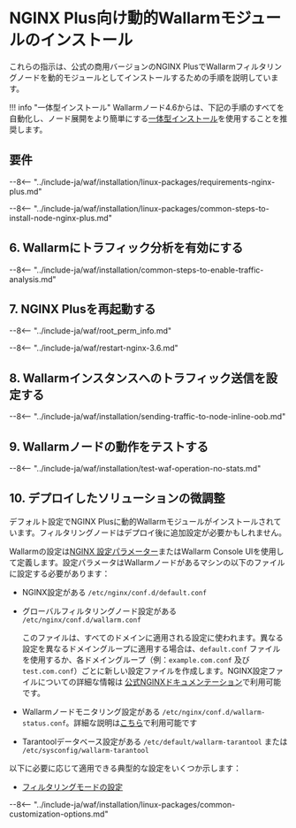 [img-wl-console-users]:             ../images/check-user-no-2fa.png
[wallarm-status-instr]:             ../admin-en/configure-statistics-service.md
[memory-instr]:                     ../admin-en/configuration-guides/allocate-resources-for-node.md
[waf-directives-instr]:             ../admin-en/configure-parameters-en.md
[ptrav-attack-docs]:                ../attacks-vulns-list.md#path-traversal
[attacks-in-ui-image]:              ../images/admin-guides/test-attacks-quickstart.png
[waf-mode-instr]:                   ../admin-en/configure-wallarm-mode.md
[logging-instr]:                    ../admin-en/configure-logging.md
[proxy-balancer-instr]:             ../admin-en/using-proxy-or-balancer-en.md
[process-time-limit-instr]:         ../admin-en/configure-parameters-en.md#wallarm_process_time_limit
[configure-selinux-instr]:          ../admin-en/configure-selinux.md
[configure-proxy-balancer-instr]:   ../admin-en/configuration-guides/access-to-wallarm-api-via-proxy.md
[update-instr]:                     ../updating-migrating/nginx-modules.md
[install-postanalytics-docs]:        ../../admin-en/installation-postanalytics-en/
[waf-mode-recommendations]:          ../about-wallarm/deployment-best-practices.md#follow-recommended-onboarding-steps
[ip-lists-docs]:                    ../user-guides/ip-lists/overview.md
[versioning-policy]:                ../updating-migrating/versioning-policy.md#version-list
[install-postanalytics-instr]:      ../admin-en/installation-postanalytics-en.md
[waf-installation-instr-latest]:     /installation/nginx-plus/
[img-node-with-several-instances]:  ../images/user-guides/nodes/wallarm-node-with-two-instances.png
[img-create-wallarm-node]:      ../images/user-guides/nodes/create-cloud-node.png
[nginx-custom]:                 custom/custom-nginx-version.md
[node-token]:                       ../quickstart/getting-started.md#deploy-the-wallarm-filtering-node
[api-token]:                        ../user-guides/settings/api-tokens.md
[wallarm-token-types]:              ../user-guides/nodes/nodes.md#api-and-node-tokens-for-node-creation
[platform]:                         ../installation/supported-deployment-options.md
[inline-docs]:                      inline/overview.md
[oob-docs]:                         oob/overview.md
[oob-advantages-limitations]:       oob/overview.md#advantages-and-limitations
[web-server-mirroring-examples]:    oob/web-server-mirroring/overview.md#examples-of-web-server-configuration-for-traffic-mirroring
[img-grouped-nodes]:                ../images/user-guides/nodes/grouped-nodes.png

# NGINX Plus向け動的Wallarmモジュールのインストール

これらの指示は、公式の商用バージョンのNGINX PlusでWallarmフィルタリングノードを動的モジュールとしてインストールするための手順を説明しています。

!!! info "一体型インストール"
    Wallarmノード4.6からは、下記の手順のすべてを自動化し、ノード展開をより簡単にする[一体型インストール](../installation/nginx/all-in-one.md)を使用することを推奨します。

## 要件

--8<-- "../include-ja/waf/installation/linux-packages/requirements-nginx-plus.md"

--8<-- "../include-ja/waf/installation/linux-packages/common-steps-to-install-node-nginx-plus.md"

## 6. Wallarmにトラフィック分析を有効にする

--8<-- "../include-ja/waf/installation/common-steps-to-enable-traffic-analysis.md"

## 7. NGINX Plusを再起動する

--8<-- "../include-ja/waf/root_perm_info.md"

--8<-- "../include-ja/waf/restart-nginx-3.6.md"

## 8. Wallarmインスタンスへのトラフィック送信を設定する

--8<-- "../include-ja/waf/installation/sending-traffic-to-node-inline-oob.md"

## 9. Wallarmノードの動作をテストする

--8<-- "../include-ja/waf/installation/test-waf-operation-no-stats.md"

## 10. デプロイしたソリューションの微調整

デフォルト設定でNGINX Plusに動的Wallarmモジュールがインストールされています。フィルタリングノードはデプロイ後に追加設定が必要かもしれません。

Wallarmの設定は[NGINX 設定パラメーター](../admin-en/configure-parameters-en.md)またはWallarm Console UIを使用して定義します。設定パラメータはWallarmノードがあるマシンの以下のファイルに設定する必要があります：

* NGINX設定がある `/etc/nginx/conf.d/default.conf`
* グローバルフィルタリングノード設定がある `/etc/nginx/conf.d/wallarm.conf`

    このファイルは、すべてのドメインに適用される設定に使われます。異なる設定を異なるドメイングループに適用する場合は、`default.conf` ファイルを使用するか、各ドメイングループ（例：`example.com.conf` 及び `test.com.conf`）ごとに新しい設定ファイルを作成します。NGINX設定ファイルについての詳細な情報は [公式NGINXドキュメンテーション](https://nginx.org/en/docs/beginners_guide.html)で利用可能です。
* Wallarmノードモニタリング設定がある `/etc/nginx/conf.d/wallarm-status.conf`。詳細な説明は[こちら][wallarm-status-instr]で利用可能です
* Tarantoolデータベース設定がある `/etc/default/wallarm-tarantool` または `/etc/sysconfig/wallarm-tarantool`

以下に必要に応じて適用できる典型的な設定をいくつか示します：

* [フィルタリングモードの設定][waf-mode-instr]

--8<-- "../include-ja/waf/installation/linux-packages/common-customization-options.md"